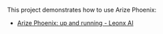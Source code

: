 This project demonstrates how to use Arize Phoenix:
- [Arize Phoenix: up and running - Leonx AI](https://blog.leonx.cloud/posts/arize-phoenix-up-and-running/)
